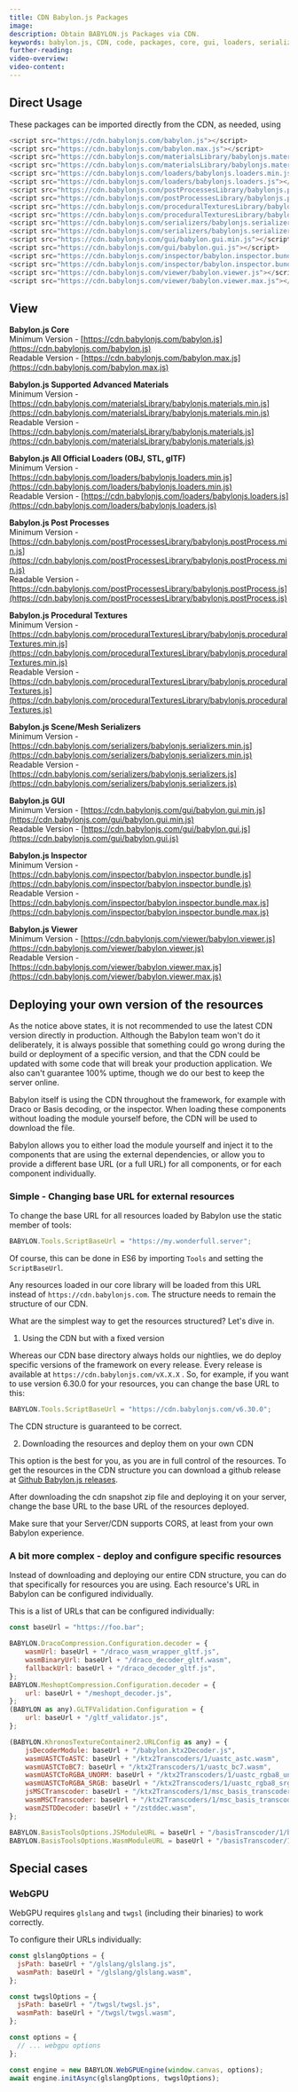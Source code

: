 ```yaml
---
title: CDN Babylon.js Packages
image:
description: Obtain BABYLON.js Packages via CDN.
keywords: babylon.js, CDN, code, packages, core, gui, loaders, serializers, materials, viewer
further-reading:
video-overview:
video-content:
---
```


<Alert severity="warning" title="Warning" description="The CDN should not be used in production environments. The purpose of our CDN is to serve Babylon packages to users learning how to use the platform or running small experiments. Once you've built an application and are ready to share it with the world at large, you should serve all packages from your own CDN. Please read the section below for more information."/>

## Direct Usage

These packages can be imported directly from the CDN, as needed, using

```javascript
<script src="https://cdn.babylonjs.com/babylon.js"></script>
<script src="https://cdn.babylonjs.com/babylon.max.js"></script>
<script src="https://cdn.babylonjs.com/materialsLibrary/babylonjs.materials.min.js"></script>
<script src="https://cdn.babylonjs.com/materialsLibrary/babylonjs.materials.js"></script>
<script src="https://cdn.babylonjs.com/loaders/babylonjs.loaders.min.js"></script>
<script src="https://cdn.babylonjs.com/loaders/babylonjs.loaders.js"></script>
<script src="https://cdn.babylonjs.com/postProcessesLibrary/babylonjs.postProcess.min.js"></script>
<script src="https://cdn.babylonjs.com/postProcessesLibrary/babylonjs.postProcess.js"></script>
<script src="https://cdn.babylonjs.com/proceduralTexturesLibrary/babylonjs.proceduralTextures.min.js"></script>
<script src="https://cdn.babylonjs.com/proceduralTexturesLibrary/babylonjs.proceduralTextures.js"></script>
<script src="https://cdn.babylonjs.com/serializers/babylonjs.serializers.min.js"></script>
<script src="https://cdn.babylonjs.com/serializers/babylonjs.serializers.js"></script>
<script src="https://cdn.babylonjs.com/gui/babylon.gui.min.js"></script>
<script src="https://cdn.babylonjs.com/gui/babylon.gui.js"></script>
<script src="https://cdn.babylonjs.com/inspector/babylon.inspector.bundle.js"></script>
<script src="https://cdn.babylonjs.com/inspector/babylon.inspector.bundle.max.js"></script>
<script src="https://cdn.babylonjs.com/viewer/babylon.viewer.js"></script>
<script src="https://cdn.babylonjs.com/viewer/babylon.viewer.max.js"></script>
```

## View

**Babylon.js Core**  
Minimum Version - [https://cdn.babylonjs.com/babylon.js](https://cdn.babylonjs.com/babylon.js)  
Readable Version - [https://cdn.babylonjs.com/babylon.max.js](https://cdn.babylonjs.com/babylon.max.js)

**Babylon.js Supported Advanced Materials**  
Minimum Version - [https://cdn.babylonjs.com/materialsLibrary/babylonjs.materials.min.js](https://cdn.babylonjs.com/materialsLibrary/babylonjs.materials.min.js)  
Readable Version - [https://cdn.babylonjs.com/materialsLibrary/babylonjs.materials.js](https://cdn.babylonjs.com/materialsLibrary/babylonjs.materials.js)

**Babylon.js All Official Loaders (OBJ, STL, glTF)**  
Minimum Version - [https://cdn.babylonjs.com/loaders/babylonjs.loaders.min.js](https://cdn.babylonjs.com/loaders/babylonjs.loaders.min.js)  
Readable Version - [https://cdn.babylonjs.com/loaders/babylonjs.loaders.js](https://cdn.babylonjs.com/loaders/babylonjs.loaders.js)

**Babylon.js Post Processes**  
Minimum Version - [https://cdn.babylonjs.com/postProcessesLibrary/babylonjs.postProcess.min.js](https://cdn.babylonjs.com/postProcessesLibrary/babylonjs.postProcess.min.js)  
Readable Version - [https://cdn.babylonjs.com/postProcessesLibrary/babylonjs.postProcess.js](https://cdn.babylonjs.com/postProcessesLibrary/babylonjs.postProcess.js)

**Babylon.js Procedural Textures**  
Minimum Version - [https://cdn.babylonjs.com/proceduralTexturesLibrary/babylonjs.proceduralTextures.min.js](https://cdn.babylonjs.com/proceduralTexturesLibrary/babylonjs.proceduralTextures.min.js)  
Readable Version - [https://cdn.babylonjs.com/proceduralTexturesLibrary/babylonjs.proceduralTextures.js](https://cdn.babylonjs.com/proceduralTexturesLibrary/babylonjs.proceduralTextures.js)

**Babylon.js Scene/Mesh Serializers**  
Minimum Version - [https://cdn.babylonjs.com/serializers/babylonjs.serializers.min.js](https://cdn.babylonjs.com/serializers/babylonjs.serializers.min.js)  
Readable Version - [https://cdn.babylonjs.com/serializers/babylonjs.serializers.js](https://cdn.babylonjs.com/serializers/babylonjs.serializers.js)

**Babylon.js GUI**  
Minimum Version - [https://cdn.babylonjs.com/gui/babylon.gui.min.js](https://cdn.babylonjs.com/gui/babylon.gui.min.js)  
Readable Version - [https://cdn.babylonjs.com/gui/babylon.gui.js](https://cdn.babylonjs.com/gui/babylon.gui.js)

**Babylon.js Inspector**  
Minimum Version - [https://cdn.babylonjs.com/inspector/babylon.inspector.bundle.js](https://cdn.babylonjs.com/inspector/babylon.inspector.bundle.js)  
Readable Version - [https://cdn.babylonjs.com/inspector/babylon.inspector.bundle.max.js](https://cdn.babylonjs.com/inspector/babylon.inspector.bundle.max.js)

**Babylon.js Viewer**  
Minimum Version - [https://cdn.babylonjs.com/viewer/babylon.viewer.js](https://cdn.babylonjs.com/viewer/babylon.viewer.js)  
Readable Version - [https://cdn.babylonjs.com/viewer/babylon.viewer.max.js](https://cdn.babylonjs.com/viewer/babylon.viewer.max.js)

## Deploying your own version of the resources

As the notice above states, it is not recommended to use the latest CDN version directly in production. Although the Babylon team won't do it deliberately, it is always possible that something could go wrong during the build or deployment of a specific version, and that the CDN could be updated with some code that will break your production application. We also can't guarantee 100% uptime, though we do our best to keep the server online.

Babylon itself is using the CDN throughout the framework, for example with Draco or Basis decoding, or the inspector. When loading these components without loading the module yourself before, the CDN will be used to download the file.

Babylon allows you to either load the module yourself and inject it to the components that are using the external dependencies, or allow you to provide a different base URL (or a full URL) for all components, or for each component individually.

### Simple - Changing base URL for external resources

To change the base URL for all resources loaded by Babylon use the static member of tools:

```javascript
BABYLON.Tools.ScriptBaseUrl = "https://my.wonderfull.server";
```

Of course, this can be done in ES6 by importing `Tools` and setting the `ScriptBaseUrl`.

Any resources loaded in our core library will be loaded from this URL instead of `https://cdn.babylonjs.com`. The structure needs to remain the structure of our CDN.

What are the simplest way to get the resources structured? Let's dive in.

1. Using the CDN but with a fixed version

Whereas our CDN base directory always holds our nightlies, we do deploy specific versions of the framework on every release. Every release is available at `https://cdn.babylonjs.com/vX.X.X` . So, for example, if you want to use version 6.30.0 for your resources, you can change the base URL to this:

```javascript
BABYLON.Tools.ScriptBaseUrl = "https://cdn.babylonjs.com/v6.30.0";
```

The CDN structure is guaranteed to be correct.

2. Downloading the resources and deploy them on your own CDN

This option is the best for you, as you are in full control of the resources. To get the resources in the CDN structure you can download a github release at [Github Babylon.js releases](https://github.com/BabylonJS/Babylon.js/releases).

After downloading the cdn snapshot zip file and deploying it on your server, change the base URL to the base URL of the resources deployed.


Make sure that your Server/CDN supports CORS, at least from your own Babylon experience.

### A bit more complex - deploy and configure specific resources

Instead of downloading and deploying our entire CDN structure, you can do that specifically for resources you are using. Each resource's URL in Babylon can be configured individually.

This is a list of URLs that can be configured individually:

```javascript
const baseUrl = "https://foo.bar";

BABYLON.DracoCompression.Configuration.decoder = {
    wasmUrl: baseUrl + "/draco_wasm_wrapper_gltf.js",
    wasmBinaryUrl: baseUrl + "/draco_decoder_gltf.wasm",
    fallbackUrl: baseUrl + "/draco_decoder_gltf.js",
};
BABYLON.MeshoptCompression.Configuration.decoder = {
    url: baseUrl + "/meshopt_decoder.js",
};
(BABYLON as any).GLTFValidation.Configuration = {
    url: baseUrl + "/gltf_validator.js",
};

(BABYLON.KhronosTextureContainer2.URLConfig as any) = {
    jsDecoderModule: baseUrl + "/babylon.ktx2Decoder.js",
    wasmUASTCToASTC: baseUrl + "/ktx2Transcoders/1/uastc_astc.wasm",
    wasmUASTCToBC7: baseUrl + "/ktx2Transcoders/1/uastc_bc7.wasm",
    wasmUASTCToRGBA_UNORM: baseUrl + "/ktx2Transcoders/1/uastc_rgba8_unorm_v2.wasm",
    wasmUASTCToRGBA_SRGB: baseUrl + "/ktx2Transcoders/1/uastc_rgba8_srgb_v2.wasm",
    jsMSCTranscoder: baseUrl + "/ktx2Transcoders/1/msc_basis_transcoder.js",
    wasmMSCTranscoder: baseUrl + "/ktx2Transcoders/1/msc_basis_transcoder.wasm",
    wasmZSTDDecoder: baseUrl + "/zstddec.wasm",
};

BABYLON.BasisToolsOptions.JSModuleURL = baseUrl + "/basisTranscoder/1/basis_transcoder.js";
BABYLON.BasisToolsOptions.WasmModuleURL = baseUrl + "/basisTranscoder/1/basis_transcoder.wasm";
```

## Special cases

### WebGPU

WebGPU requires `glslang` and `twgsl` (including their binaries) to work correctly.

To configure their URLs individually:

```javascript
const glslangOptions = {
  jsPath: baseUrl + "/glslang/glslang.js",
  wasmPath: baseUrl + "/glslang/glslang.wasm",
};

const twgslOptions = {
  jsPath: baseUrl + "/twgsl/twgsl.js",
  wasmPath: baseUrl + "/twgsl/twgsl.wasm",
};

const options = {
  // ... webgpu options
};

const engine = new BABYLON.WebGPUEngine(window.canvas, options);
await engine.initAsync(glslangOptions, twgslOptions);
```
